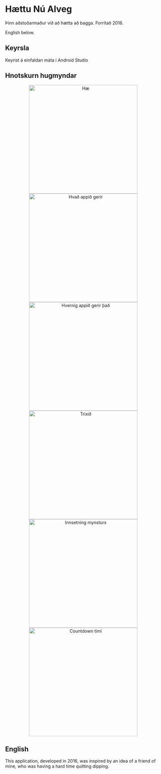 # Hættu Nú Alveg

Þinn aðstoðarmaður við að hætta að bagga.
Forritað 2016.

English below.

## Keyrsla

Keyrist á einfaldan máta í Android Studio

## Hnotskurn hugmyndar
<p align="center">
	<img src="img/velkomin.png" width="350" title="Hæ">
	<img src="img/hvad.png" width="350" title="Hvað appið gerir">
	<img src="img/hvernig.png" width="350" title="Hvernig appið gerir það">
	<img src="img/trix.png" width="350" title="Trixið">
	<img src="img/mynstur.png" width="350" title="Innsetning mynsturs">
	<img src="img/timi.png" width="350" title="Countdown timi">
</p>



## English

This application, developed in 2016, was inspired by an idea of a friend of mine, who was having a hard time quitting dipping.

